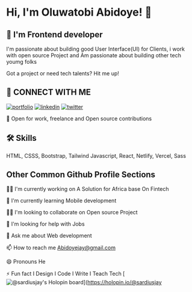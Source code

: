 
# Hi, I'm Oluwatobi Abidoye! 👋


## 🚀 I'm Frontend developer
I'm passionate about building good User Interface(UI) for Clients, i work with open source Project and Am passionate about building other tech youmg folks

Got a project or need tech talents? Hit me up!


## 🔗 CONNECT WITH ME
[![portfolio](https://img.shields.io/badge/my_portfolio-000?style=for-the-badge&logo=ko-fi&logoColor=white)](https://katherineoelsner.com/https://sardiusportfolio.netlify.app/)
[![linkedin](https://img.shields.io/badge/linkedin-0A66C2?style=for-the-badge&logo=linkedin&logoColor=white)](https://www.linkedin.com/in/john-oluwatobi-abidoye-4826b9224/)
[![twitter](https://img.shields.io/badge/twitter-1DA1F2?style=for-the-badge&logo=twitter&logoColor=white)](https://twitter.com/SardiusJay)


🤝 Open for work, freelance and Open source contributions
## 🛠 Skills
HTML, CSSS, Bootstrap, Tailwind Javascript, React, Netlify, Vercel, Sass


## Other Common Github Profile Sections
👩‍💻 I'm currently working on A Solution for Africa base On Fintech

🧠 I'm currently learning Mobile development

👯‍♀️ I'm looking to collaborate on Open source Project

🤔 I'm looking for help with Jobs

💬 Ask me about Web development

📫 How to reach me Abidoyejay@gmail.com

😄 Pronouns He

⚡️ Fun fact I Design I Code I Write I Teach Tech
[![@sardiusjay's Holopin board](https://holopin.me/sardiusjay)](https://holopin.io/@sardiusjay


